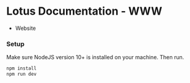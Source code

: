 # Lotus Documentation - WWW

- Website

### Setup

Make sure NodeJS version 10+ is installed on your machine. Then run.

```sh
npm install
npm run dev
```
